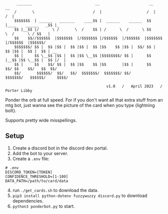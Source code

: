 ```
     _______                            __                      __                    __     
    /       \                          /  |                    /  |                  /  |    
    $$$$$$$  | ______   _______    ____$$ |  ______    ______  $$ |____    ______   _$$ |_   
    $$ |__$$ |/      \ /       \  /    $$ | /      \  /      \ $$      \  /      \ / $$   |  
    $$    $$//$$$$$$  |$$$$$$$  |/$$$$$$$ |/$$$$$$  |/$$$$$$  |$$$$$$$  |/$$$$$$  |$$$$$$/   
    $$$$$$$/ $$ |  $$ |$$ |  $$ |$$ |  $$ |$$    $$ |$$ |  $$/ $$ |  $$ |$$ |  $$ |  $$ | __ 
    $$ |     $$ \__$$ |$$ |  $$ |$$ \__$$ |$$$$$$$$/ $$ |      $$ |__$$ |$$ \__$$ |  $$ |/  |
    $$ |     $$    $$/ $$ |  $$ |$$    $$ |$$       |$$ |      $$    $$/ $$    $$/   $$  $$/ 
    $$/       $$$$$$/  $$/   $$/  $$$$$$$/  $$$$$$$/ $$/       $$$$$$$/   $$$$$$/     $$$$/  
                                                                                         
                                             v1.0   /   April 2023   /   Porter Libby 
```
Ponder the orb at full speed. 
For if you don't want all that extra stuff from an mtg bot, just wanna see the picture of the card when you type {lightning bolt}.

Supports pretty wide misspellings.

## Setup
1. Create a discord bot in the discord dev portal.
2. Add the bot to your server.
3. Create a `.env` file:
```
# .env
DISCORD_TOKEN=[TOKEN]
CONFIDENCE_THRESHOLD=[1-100]
DATA_PATH=/path/to/card/data
```
4. run `./get_cards.sh` to download the data.
5. `pip3 install python-dotenv fuzzywuzzy discord.py` to download dependencies.
6. `python3 ponderbot.py` to start.
